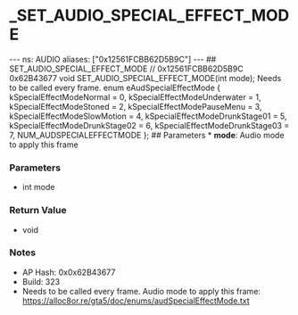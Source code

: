 # _SET_AUDIO_SPECIAL_EFFECT_MODE

--- ns: AUDIO aliases: ["0x12561FCBB62D5B9C"] --- ## SET_AUDIO_SPECIAL_EFFECT_MODE  // 0x12561FCBB62D5B9C 0x62B43677 void SET_AUDIO_SPECIAL_EFFECT_MODE(int mode);  Needs to be called every frame.  enum eAudSpecialEffectMode { kSpecialEffectModeNormal = 0, kSpecialEffectModeUnderwater = 1, kSpecialEffectModeStoned = 2, kSpecialEffectModePauseMenu = 3, kSpecialEffectModeSlowMotion = 4, kSpecialEffectModeDrunkStage01 = 5, kSpecialEffectModeDrunkStage02 = 6, kSpecialEffectModeDrunkStage03 = 7, NUM_AUDSPECIALEFFECTMODE };  ## Parameters * **mode**: Audio mode to apply this frame

### Parameters
* int mode

### Return Value
* void

### Notes
* AP Hash: 0x0x62B43677
* Build: 323
* Needs to be called every frame.
Audio mode to apply this frame: https://alloc8or.re/gta5/doc/enums/audSpecialEffectMode.txt

